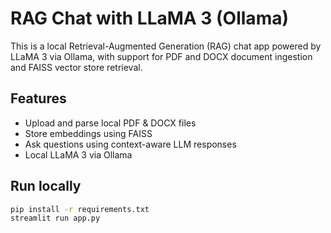 # RAG Chat with LLaMA 3 (Ollama)

This is a local Retrieval-Augmented Generation (RAG) chat app powered by LLaMA 3 via Ollama, with support for PDF and DOCX document ingestion and FAISS vector store retrieval.

## Features
- Upload and parse local PDF & DOCX files
- Store embeddings using FAISS
- Ask questions using context-aware LLM responses
- Local LLaMA 3 via Ollama

## Run locally

```bash
pip install -r requirements.txt
streamlit run app.py
